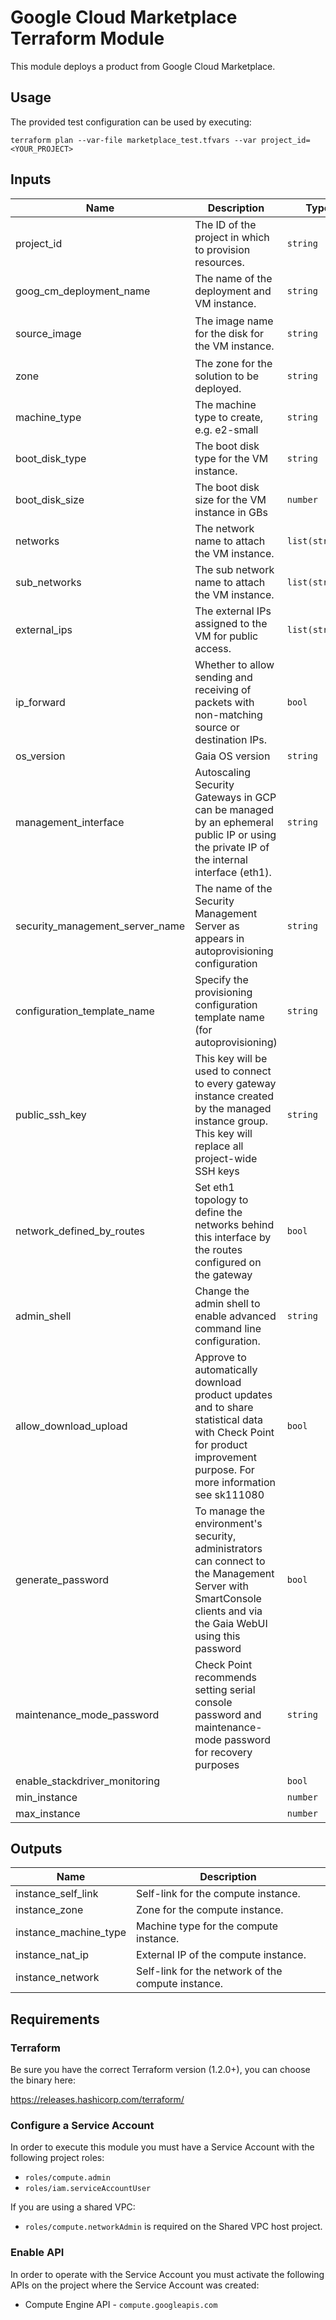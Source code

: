 # Google Cloud Marketplace Terraform Module

This module deploys a product from Google Cloud Marketplace.

## Usage
The provided test configuration can be used by executing:

```
terraform plan --var-file marketplace_test.tfvars --var project_id=<YOUR_PROJECT>
```

## Inputs
| Name | Description | Type | Default | Required |
|------|-------------|------|---------|----------|
| project_id | The ID of the project in which to provision resources. | `string` | `null` | yes |
| goog_cm_deployment_name | The name of the deployment and VM instance. | `string` | `null` | yes |
| source_image | The image name for the disk for the VM instance. | `string` | `"projects/checkpoint-public/global/images/check-point-r8120-gw-byol-mig-631-991001732-v20250108"` | no |
| zone | The zone for the solution to be deployed. | `string` | `"us-central1-a"` | no |
| machine_type | The machine type to create, e.g. e2-small | `string` | `"n1-standard-4"` | no |
| boot_disk_type | The boot disk type for the VM instance. | `string` | `"pd-ssd"` | no |
| boot_disk_size | The boot disk size for the VM instance in GBs | `number` | `100` | no |
| networks | The network name to attach the VM instance. | `list(string)` | `["default"]` | no |
| sub_networks | The sub network name to attach the VM instance. | `list(string)` | `[]` | no |
| external_ips | The external IPs assigned to the VM for public access. | `list(string)` | `["EPHEMERAL"]` | no |
| ip_forward | Whether to allow sending and receiving of packets with non-matching source or destination IPs. | `bool` | `false` | no |
| os_version | Gaia OS version | `string` | `"R8120"` | no |
| management_interface | Autoscaling Security Gateways in GCP can be managed by an ephemeral public IP or using the private IP of the internal interface (eth1). | `string` | `"Ephemeral Public IP (eth0)"` | no |
| security_management_server_name | The name of the Security Management Server as appears in autoprovisioning configuration | `string` | `"checkpoint-management"` | no |
| configuration_template_name | Specify the provisioning configuration template name (for autoprovisioning) | `string` | `"gcp-asg-autoprov-tmplt"` | no |
| public_ssh_key | This key will be used to connect to every gateway instance created by the managed instance group. This key will replace all project-wide SSH keys | `string` | `null` | no |
| network_defined_by_routes | Set eth1 topology to define the networks behind this interface by the routes configured on the gateway | `bool` | `true` | no |
| admin_shell | Change the admin shell to enable advanced command line configuration. | `string` | `"/etc/cli.sh"` | no |
| allow_download_upload | Approve to automatically download product updates and to share statistical data with Check Point for product improvement purpose. For more information see sk111080 | `bool` | `true` | no |
| generate_password | To manage the environment's security, administrators can connect to the Management Server with SmartConsole clients and via the Gaia WebUI using this password | `bool` | `false` | no |
| maintenance_mode_password | Check Point recommends setting serial console password and maintenance-mode password for recovery purposes | `string` | `null` | no |
| enable_stackdriver_monitoring |  | `bool` | `false` | no |
| min_instance |  | `number` | `2` | no |
| max_instance |  | `number` | `10` | no |

## Outputs

| Name | Description |
|------|-------------|
| instance_self_link | Self-link for the compute instance. |
| instance_zone | Zone for the compute instance. |
| instance_machine_type | Machine type for the compute instance. |
| instance_nat_ip | External IP of the compute instance. |
| instance_network | Self-link for the network of the compute instance. |

## Requirements
### Terraform

Be sure you have the correct Terraform version (1.2.0+), you can choose the binary here:

https://releases.hashicorp.com/terraform/

### Configure a Service Account
In order to execute this module you must have a Service Account with the following project roles:

- `roles/compute.admin`
- `roles/iam.serviceAccountUser`

If you are using a shared VPC:

- `roles/compute.networkAdmin` is required on the Shared VPC host project.

### Enable API
In order to operate with the Service Account you must activate the following APIs on the project where the Service Account was created:

- Compute Engine API - `compute.googleapis.com`
